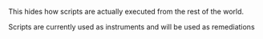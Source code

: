 This hides how scripts are actually executed from the rest of the world.

Scripts are currently used as instruments and will be used as remediations